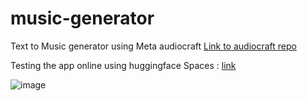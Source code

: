 # music-generator
Text to Music generator using Meta audiocraft [Link to audiocraft repo](https://github.com/facebookresearch/audiocraft)

Testing the app online using huggingface Spaces : [link](https://huggingface.co/spaces/Micklew/music-generator)

![image](![image](https://github.com/LPK99/music-generator/assets/13818447/be1e1ada-c3b8-4890-abda-ab7ae6b71e97)
)

